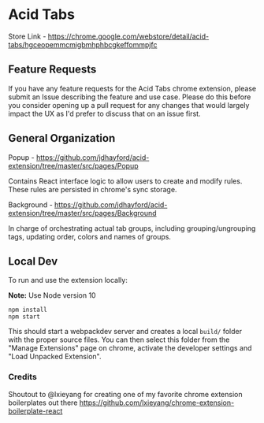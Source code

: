 # Acid Tabs

Store Link - https://chrome.google.com/webstore/detail/acid-tabs/hgceopemmcmigbmhphbcgkeffommpjfc

## Feature Requests

If you have any feature requests for the Acid Tabs chrome extension, please submit an Issue describing the feature and use case. Please do this before you consider opening up a pull request for any changes that would largely impact the UX as I'd prefer to discuss that on an issue first.

## General Organization

Popup - https://github.com/jdhayford/acid-extension/tree/master/src/pages/Popup

Contains React interface logic to allow users to create and modify rules. These rules are persisted in chrome's sync storage.

Background - https://github.com/jdhayford/acid-extension/tree/master/src/pages/Background

In charge of orchestrating actual tab groups, including grouping/ungrouping tags, updating order, colors and names of groups.

## Local Dev

To run and use the extension locally:

**Note:** Use Node version 10

```
npm install
npm start
```

This should start a webpackdev server and creates a local `build/` folder with the proper source files. You can then select this folder from the "Manage Extensions" page on chrome, activate the developer settings and "Load Unpacked Extension".

### Credits

Shoutout to @lxieyang for creating one of my favorite chrome extension boilerplates out there https://github.com/lxieyang/chrome-extension-boilerplate-react



